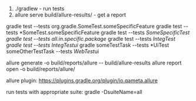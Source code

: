 1. ./gradlew  - run tests
2. allure serve build/allure-results/ - get a report


gradle test --tests org.gradle.SomeTest.someSpecificFeature
gradle test --tests *SomeTest.someSpecificFeature
gradle test --tests *SomeSpecificTest
gradle test --tests all.in.specific.package*
gradle test --tests *IntegTest
gradle test --tests *IntegTest*ui*
gradle someTestTask --tests *UiTest someOtherTestTask --tests *WebTest*ui


allure generate -o build/reports/allure -- build/allure-results
allure report open -o build/reports/allure/

allure plugin: https://plugins.gradle.org/plugin/io.qameta.allure

run tests with appropriate suite: gradle -DsuiteName=all
